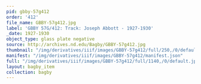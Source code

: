 ```yaml
---
pid: gbby-57g412
order: '412'
file_name: GBBY-57g412.jpg
label: 'GBBY 57G/412: Track: Joseph Abbott - 1927-1930'
_date: 1927-1930
object_type: glass plate negative
source: http://archives.nd.edu/Bagby/GBBY-57g412.jpg
thumbnail: "/img/derivatives/iiif/images/GBBY-57g412/full/250,/0/default.jpg"
manifest: "/img/derivatives/iiif/images/GBBY-57g412/manifest.json"
full: "/img/derivatives/iiif/images/GBBY-57g412/full/1140,/0/default.jpg"
layout: bagby_item
collection: bagby
---
```

